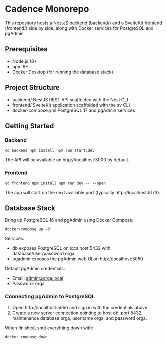 # Cadence Monorepo

This repository hosts a NestJS backend (backend/) and a SvelteKit frontend (frontend/) side by side, along with Docker services for PostgreSQL and pgAdmin.

## Prerequisites

- Node.js 18+
- npm 9+
- Docker Desktop (for running the database stack)

## Project Structure

- backend/  NestJS REST API scaffolded with the Nest CLI
- frontend/  SvelteKit application scaffolded with the sv CLI
- docker-compose.yml  PostgreSQL 17 and pgAdmin services

## Getting Started

### Backend

`
cd backend
npm install
npm run start:dev
`

The API will be available on http://localhost:3000 by default.

### Frontend

`
cd frontend
npm install
npm run dev -- --open
`

The app will start on the next available port (typically http://localhost:5173).

## Database Stack

Bring up PostgreSQL 16 and pgAdmin using Docker Compose:

`
docker-compose up -d
`

Services:

- db exposes PostgreSQL on localhost:5432 with database/user/password orga
- pgadmin exposes the pgAdmin web UI on http://localhost:5050

Default pgAdmin credentials:

- Email: admin@orga.local
- Password: orga

### Connecting pgAdmin to PostgreSQL

1. Open http://localhost:5050 and sign in with the credentials above.
2. Create a new server connection pointing to host db, port 5432, maintenance database orga, username orga, and password orga.

When finished, shut everything down with:

`
docker-compose down
`

